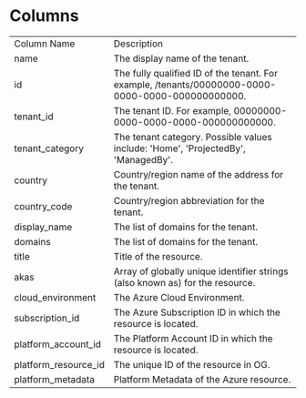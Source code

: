 # Columns  

<table>
	<tr><td>Column Name</td><td>Description</td></tr>
	<tr><td>name</td><td>The display name of the tenant.</td></tr>
	<tr><td>id</td><td>The fully qualified ID of the tenant. For example, /tenants/00000000-0000-0000-0000-000000000000.</td></tr>
	<tr><td>tenant_id</td><td>The tenant ID. For example, 00000000-0000-0000-0000-000000000000.</td></tr>
	<tr><td>tenant_category</td><td>The tenant category. Possible values include: &#39;Home&#39;, &#39;ProjectedBy&#39;, &#39;ManagedBy&#39;.</td></tr>
	<tr><td>country</td><td>Country/region name of the address for the tenant.</td></tr>
	<tr><td>country_code</td><td>Country/region abbreviation for the tenant.</td></tr>
	<tr><td>display_name</td><td>The list of domains for the tenant.</td></tr>
	<tr><td>domains</td><td>The list of domains for the tenant.</td></tr>
	<tr><td>title</td><td>Title of the resource.</td></tr>
	<tr><td>akas</td><td>Array of globally unique identifier strings (also known as) for the resource.</td></tr>
	<tr><td>cloud_environment</td><td>The Azure Cloud Environment.</td></tr>
	<tr><td>subscription_id</td><td>The Azure Subscription ID in which the resource is located.</td></tr>
	<tr><td>platform_account_id</td><td>The Platform Account ID in which the resource is located.</td></tr>
	<tr><td>platform_resource_id</td><td>The unique ID of the resource in OG.</td></tr>
	<tr><td>platform_metadata</td><td>Platform Metadata of the Azure resource.</td></tr>
</table>